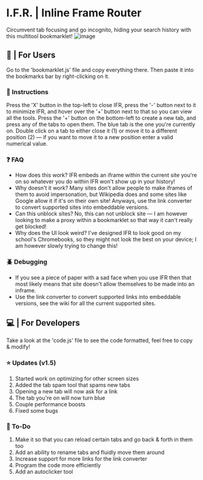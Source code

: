 # I.F.R. | Inline Frame Router
Circumvent tab focusing and go incognito, hiding your search history with this multitool bookmarklet!
![image](https://github.com/TheReallyReal/IFR/assets/141452587/1ea779d4-e966-4afc-b800-6df56f95d886)

## 👋 | For Users
Go to the 'bookmarklet.js' file and copy everything there. Then paste it into the bookmarks bar by right-clicking on it.

### 📖 Instructions
Press the 'X' button in the top-left to close IFR, press the '-' button next to it to minimize IFR, and hover over the '+' button next to that so you can view all the tools. Press the '+' button on the bottom-left to create a new tab, and press any of the tabs to open them. The blue tab is the one you're currently on. Double click on a tab to either close it (1) or move it to a different position (2) — if you want to move it to a new position enter a valid numerical value.

### ❓ FAQ
* How does this work? IFR embeds an iframe within the current site you're on so whatever you do within IFR won't show up in your history!
* Why doesn't it work? Many sites don't allow people to make iframes of them to avoid impersonation, but Wikipedia does and some sites like Google allow it if it's on their own site! Anyways, use the link converter to convert supported sites into embeddable versions.
* Can this unblock sites? No, this can not unblock site — I am however looking to make a proxy within a bookmarklet so that way it can't really get blocked!
* Why does the UI look weird? I've designed IFR to look good on my school's Chromebooks, so they might not look the best on your device; I am however slowly trying to change this!

### 🪲 Debugging
* If you see a piece of paper with a sad face when you use IFR then that most likely means that site doesn't allow themselves to be made into an inframe.
* Use the link converter to convert supported links into embeddable versions, see the wiki for all the current supported sites.

## 💻 | For Developers 
Take a look at the 'code.js' file to see the code formatted, feel free to copy & modify!

### ⭐ Updates (v1.5)
1. Started work on optimizing for other screen sizes
2. Added the tab spam tool that spams new tabs
3. Opening a new tab will now ask for a link
4. The tab you're on will now turn blue
5. Couple performance boosts
6. Fixed some bugs

### 📝 To-Do
1. Make it so that you can reload certain tabs and go back & forth in them too
2. Add an ability to rename tabs and fluidly move them around
3. Increase support for more links for the link converter
4. Program the code more efficiently
5. Add an autoclicker tool

